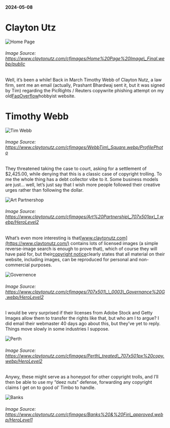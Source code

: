 #### 2024-05-08

# Clayton Utz

![Home Page](https://www.claytonutz.com/cfimages/Home%20Page%20Image_Final.webp/public)

###### Image Source: https://www.claytonutz.com/cfimages/Home%20Page%20Image\_Final.webp/public

Well, it’s been a while! Back in March Timothy Webb of Clayton Nutz, a law firm, sent me an email (actually, Prashant Bhardwaj sent it, but it was signed by Tim) regarding the PicRights / Reuters copywrite phishing attempt on my old[FaqOverflow](https://faqoverflow.kranzky.com/)hobbyist website.

# Timothy Webb

![Tim Webb](https://www.claytonutz.com/cfimages/WebbTim_Square.webp/ProfilePhoto)

###### Image Source: https://www.claytonutz.com/cfimages/WebbTim\_Square.webp/ProfilePhoto

They threatened taking the case to court, asking for a settlement of $2,425.00, while denying that this is a classic case of copyright trolling. To me the whole thing has a debt collector vibe to it. Some business models are just… well, let’s just say that I wish more people followed their creative urges rather than following the dollar.

![Art Partnershop](https://www.claytonutz.com/cfimages/Art%20Partnership_707x501px_1.webp/HeroLevel2)

###### Image Source: https://www.claytonutz.com/cfimages/Art%20Partnership\_707x501px\_1.webp/HeroLevel2

What’s even more interesting is that[www.claytonutz.com](https://www.claytonutz.com/) contains lots of licensed images (a simple reverse-image search is enough to prove that), which of course they will have paid for, but their[copyright notice](https://www.claytonutz.com/site-information/copyright-notice)clearly states that all material on their website, including images, can be reproduced for personal and non-commercial purposes.

![Governence](https://www.claytonutz.com/cfimages/707x501__0003_Governance%20G.webp/HeroLevel2)

###### Image Source: https://www.claytonutz.com/cfimages/707x501\_\_0003\_Governance%20G.webp/HeroLevel2

I would be very surprised if their licenses from Adobe Stock and Getty Images allow them to transfer the rights like that, but who am I to argue? I did email their webmaster 40 days ago about this, but they’ve yet to reply. Things move slowly in some industries I suppose.

![Perth](https://www.claytonutz.com/cfimages/Perth_treated_707x501px%20copy.webp/HeroLevel2)

###### Image Source: https://www.claytonutz.com/cfimages/Perth\_treated\_707x501px%20copy.webp/HeroLevel2

Anywy, these might serve as a honeypot for other copyright trolls, and I’ll then be able to use my “deez nuts” defense, forwarding any copyright claims I get on to good ol’ Timbo to handle.

![Banks](https://www.claytonutz.com/cfimages/Banks%20&%20Fin_approved.webp/HeroLevel1)

###### Image Source: https://www.claytonutz.com/cfimages/Banks%20&%20Fin\_approved.webp/HeroLevel1